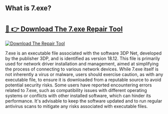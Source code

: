 ## What is 7.exe? 

# <h2><a href="https://exedetect.com/download.php?7.exe">🔗 👉 Download The 7.exe Repair Tool</a></h2>

[![Download The Repair Tool](https://exedetect.com/download-button.jpg)](https://exedetect.com/download.php?7.exe)

7.exe is an executable file associated with the software 3DP Net, developed by the publisher 3DP, and is identified as version 18.12. This file is primarily used for network driver installation and management, aimed at simplifying the process of connecting to various network devices. While 7.exe itself is not inherently a virus or malware, users should exercise caution, as with any executable file, to ensure it is downloaded from a reputable source to avoid potential security risks. Some users have reported encountering errors related to 7.exe, such as compatibility issues with different operating systems or conflicts with other installed software, which can hinder its performance. It's advisable to keep the software updated and to run regular antivirus scans to mitigate any risks associated with executable files.